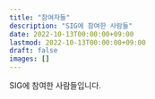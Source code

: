 ```yaml
---
title: "참여자들"
description: "SIG에 참여한 사람들"
date: 2022-10-13T00:00:00+09:00
lastmod: 2022-10-13T00:00:00+09:00
draft: false
images: []
---
```


SIG에 참여한 사람들입니다.
